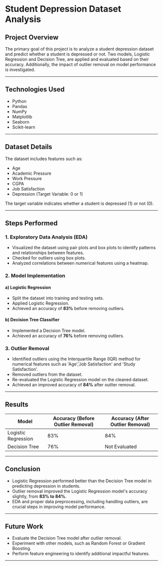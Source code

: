 # Student Depression Dataset Analysis

## Project Overview
The primary goal of this project is to analyze a student depression dataset and predict whether a student is depressed or not. Two models, Logistic Regression and Decision Tree, are applied and evaluated based on their accuracy. Additionally, the impact of outlier removal on model performance is investigated.

---

## Technologies Used
- Python
- Pandas
- NumPy
- Matplotlib
- Seaborn
- Scikit-learn

---

## Dataset Details
The dataset includes features such as:
- Age
- Academic Pressure
- Work Pressure
- CGPA
- Job Satisfaction
- Depression (Target Variable: 0 or 1)

The target variable indicates whether a student is depressed (1) or not (0).

---

## Steps Performed

### 1. Exploratory Data Analysis (EDA)
- Visualized the dataset using pair plots and box plots to identify patterns and relationships between features.
- Checked for outliers using box plots.
- Analyzed correlations between numerical features using a heatmap.

### 2. Model Implementation
#### a) Logistic Regression
- Split the dataset into training and testing sets.
- Applied Logistic Regression.
- Achieved an accuracy of **83%** before removing outliers.

#### b) Decision Tree Classifier
- Implemented a Decision Tree model.
- Achieved an accuracy of **76%** before removing outliers.

### 3. Outlier Removal
- Identified outliers using the Interquartile Range (IQR) method for numerical features such as 'Age','Job Satisfaction' and 'Study Satisfaction'.
- Removed outliers from the dataset.
- Re-evaluated the Logistic Regression model on the cleaned dataset.
- Achieved an improved accuracy of **84%** after outlier removal.

---

## Results
| Model                | Accuracy (Before Outlier Removal) | Accuracy (After Outlier Removal) |
|----------------------|-----------------------------------|---------------------------------|
| Logistic Regression  | 83%                               | 84%                              |
| Decision Tree        | 76%                               | Not Evaluated                    |

---

## Conclusion
- Logistic Regression performed better than the Decision Tree model in predicting depression in students.
- Outlier removal improved the Logistic Regression model's accuracy slightly, from **83% to 84%**.
- EDA and proper data preprocessing, including handling outliers, are crucial steps in improving model performance.

---

## Future Work
- Evaluate the Decision Tree model after outlier removal.
- Experiment with other models, such as Random Forest or Gradient Boosting.
- Perform feature engineering to identify additional impactful features.

---

